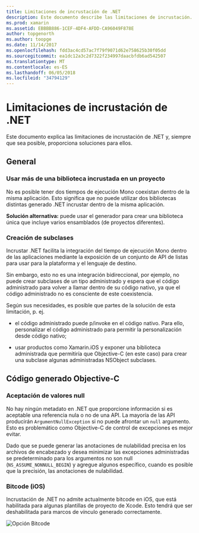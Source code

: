 ```yaml
---
title: Limitaciones de incrustación de .NET
description: Este documento describe las limitaciones de incrustación. NET, la herramienta que permite utilizar código de .NET en otros lenguajes de programación.
ms.prod: xamarin
ms.assetid: EBBBB886-1CEF-4DF4-AFDD-CA96049F878E
author: topgenorth
ms.author: toopge
ms.date: 11/14/2017
ms.openlocfilehash: fdd3ac4cd57ac7f79f9071d62e758625b30f05dd
ms.sourcegitcommit: ea1dc12a3c2d7322f234997daacbfdb6ad542507
ms.translationtype: MT
ms.contentlocale: es-ES
ms.lasthandoff: 06/05/2018
ms.locfileid: "34794129"
---
```

# <a name="net-embedding-limitations"></a>Limitaciones de incrustación de .NET

Este documento explica las limitaciones de incrustación de .NET y, siempre que sea posible, proporciona soluciones para ellos.

## <a name="general"></a>General

### <a name="use-more-than-one-embedded-library-in-a-project"></a>Usar más de una biblioteca incrustada en un proyecto

No es posible tener dos tiempos de ejecución Mono coexistan dentro de la misma aplicación. Esto significa que no puede utilizar dos bibliotecas distintas generado .NET incrustar dentro de la misma aplicación.

**Solución alternativa:** puede usar el generador para crear una biblioteca única que incluye varios ensamblados (de proyectos diferentes).

### <a name="subclassing"></a>Creación de subclases

Incrustar .NET facilita la integración del tiempo de ejecución Mono dentro de las aplicaciones mediante la exposición de un conjunto de API de listas para usar para la plataforma y el lenguaje de destino.

Sin embargo, esto no es una integración bidireccional, por ejemplo, no puede crear subclases de un tipo administrado y espera que el código administrado para volver a llamar dentro de su código nativo, ya que el código administrado no es consciente de este coexistencia.

Según sus necesidades, es posible que partes de la solución de esta limitación, p. ej.

* el código administrado puede p/invoke en el código nativo. Para ello, personalizar el código administrado para permitir la personalización desde código nativo;

* usar productos como Xamarin.iOS y exponer una biblioteca administrada que permitiría que Objective-C (en este caso) para crear una subclase algunas administradas NSObject subclases.

## <a name="objective-c-generated-code"></a>Código generado Objective-C

### <a name="nullability"></a>Aceptación de valores null

No hay ningún metadato en .NET que proporcione información si es aceptable una referencia nula o no de una API. La mayoría de las API producirán `ArgumentNullException` si no puede afrontar un `null` argumento. Esto es problemático como Objective-C de control de excepciones es mejor evitar.

Dado que se puede generar las anotaciones de nulabilidad precisa en los archivos de encabezado y desea minimizar las excepciones administradas se predeterminado para los argumentos no son null (`NS_ASSUME_NONNULL_BEGIN`) y agregue algunos específico, cuando es posible que la precisión, las anotaciones de nulabilidad.

### <a name="bitcode-ios"></a>Bitcode (iOS)

Incrustación de .NET no admite actualmente bitcode en iOS, que está habilitada para algunas plantillas de proyecto de Xcode. Esto tendrá que ser deshabilitada para marcos de vínculo generado correctamente.

![Opción Bitcode](images/ios-bitcode-option.png)
